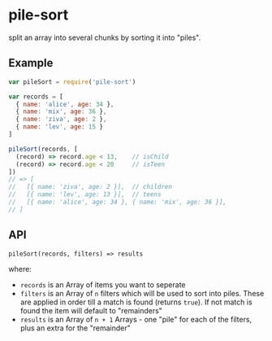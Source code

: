 # pile-sort

split an array into several chunks by sorting it into "piles".

## Example

```js
var pileSort = require('pile-sort')

var records = [
  { name: 'alice', age: 34 },
  { name: 'mix', age: 36 },
  { name: 'ziva', age: 2 },
  { name: 'lev', age: 15 }
]

pileSort(records, [
  (record) => record.age < 13,    // isChild
  (record) => record.age < 20     // isTeen
])
// => [
//   [{ name: 'ziva', age: 2 }],  // children
//   [{ name: 'lev', age: 13 }],  // teens
//   [{ name: 'alice', age: 34 }, { name: 'mix', age: 36 }],
// ]
```

## API

```
pileSort(records, filters) => results
```

where:
- `records` is an Array of items you want to seperate
- `filters` is an Array of `n` filters which will be used to sort into piles. These are applied in order till a match is found (returns `true`). If not match is found the item will default to "remainders"
- `results` is an Array of `n + 1` Arrays - one "pile" for each of the filters, plus an extra for the "remainder"

